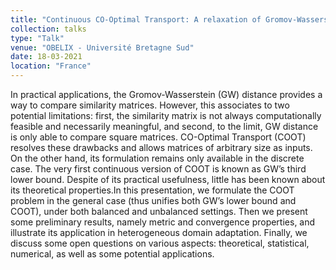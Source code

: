 ```yaml
---
title: "Continuous CO-Optimal Transport: A relaxation of Gromov-Wasserstein distance"
collection: talks
type: "Talk"
venue: "OBELIX - Université Bretagne Sud"
date: 18-03-2021
location: "France"
---
```


In practical applications, the Gromov-Wasserstein (GW) distance provides a way to compare similarity matrices. However, this associates to two potential limitations: first, the similarity matrix is not always computationally feasible and necessarily meaningful, and second, to the limit, GW distance is only able to compare square matrices. CO-Optimal Transport (COOT) resolves these drawbacks and allows matrices of arbitrary size as inputs. On the other hand, its formulation remains only available in the discrete case. The very first continuous version of COOT is known as GW’s third lower bound. Despite of its practical usefulness, little has been known about its theoretical properties.In this presentation, we formulate the COOT problem in the general case (thus unifies both GW’s lower bound and COOT), under both balanced and unbalanced settings. Then we present some preliminary results, namely metric and convergence properties, and illustrate its application in heterogeneous domain adaptation. Finally, we discuss some open questions on various aspects: theoretical, statistical, numerical, as well as some potential applications.